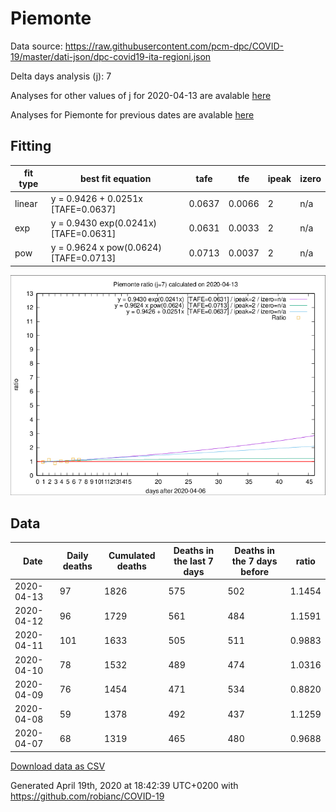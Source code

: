 # Piemonte

Data source: https://raw.githubusercontent.com/pcm-dpc/COVID-19/master/dati-json/dpc-covid19-ita-regioni.json

Delta days analysis (j): 7

Analyses for other values of j for 2020-04-13 are avalable [here](../2020-04-13/README.md)

Analyses for Piemonte for previous dates are avalable [here](../README.md)

## Fitting 
|fit type|best fit equation|tafe|tfe|ipeak|izero|
|-------|-----|--------|------|---|---|
|linear|y = 0.9426 + 0.0251x  [TAFE=0.0637]|0.0637|0.0066|2|n/a|
|exp|y = 0.9430 exp(0.0241x)  [TAFE=0.0631]|0.0631|0.0033|2|n/a|
|pow|y = 0.9624 x pow(0.0624)  [TAFE=0.0713]|0.0713|0.0037|2|n/a|

![Plot](COVID-19_piemonte_j7_2020-04-13.png)

## Data
|Date|Daily deaths|Cumulated deaths|Deaths in the last 7 days|Deaths in the 7 days before|ratio|
|----|----------|-----------|-------|--------------------|-----|
|2020-04-13|97|1826|575|502|1.1454|
|2020-04-12|96|1729|561|484|1.1591|
|2020-04-11|101|1633|505|511|0.9883|
|2020-04-10|78|1532|489|474|1.0316|
|2020-04-09|76|1454|471|534|0.8820|
|2020-04-08|59|1378|492|437|1.1259|
|2020-04-07|68|1319|465|480|0.9688|

[Download data as CSV](COVID-19_piemonte_j7_2020-04-13.csv)

Generated April 19th, 2020 at 18:42:39 UTC+0200 with https://github.com/robianc/COVID-19
